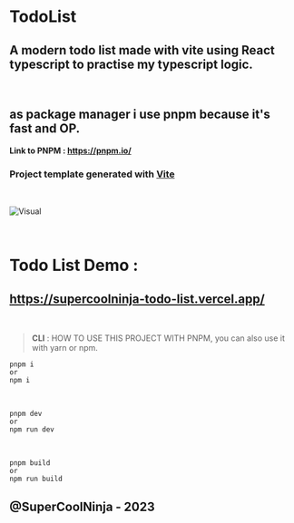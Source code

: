 # TodoList
## A modern todo list made with vite using React typescript to practise my typescript logic.

<br>

## as **package manager** i use **pnpm** because it's fast and OP.



**Link to PNPM : https://pnpm.io/**

### Project template generated with **<a href="https://vitejs.dev/" target="_blank">Vite</a>** 

<br />

![Visual](https://cdn.discordapp.com/attachments/554479498721099787/1119192278997667840/image.png)

<br />

# **Todo List Demo** : 
## https://supercoolninja-todo-list.vercel.app/

<br />


> **CLI** : HOW TO USE THIS PROJECT WITH PNPM, you can also use it with yarn or npm.

```
pnpm i
or
npm i
```

<br />

```
pnpm dev
or
npm run dev
```

<br />

```
pnpm build
or
npm run build
```

## @SuperCoolNinja - 2023
